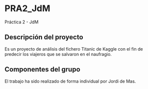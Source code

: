 # PRA2_JdM
Práctica 2 - JdM

## Descripción del proyecto
Es un proyecto de análisis del fichero Titanic de Kaggle con el fin de predecir los viajeros que se salvaron en el naufragio.

## Componentes del grupo
El trabajo ha sido realizado de forma individual por Jordi de Mas.
